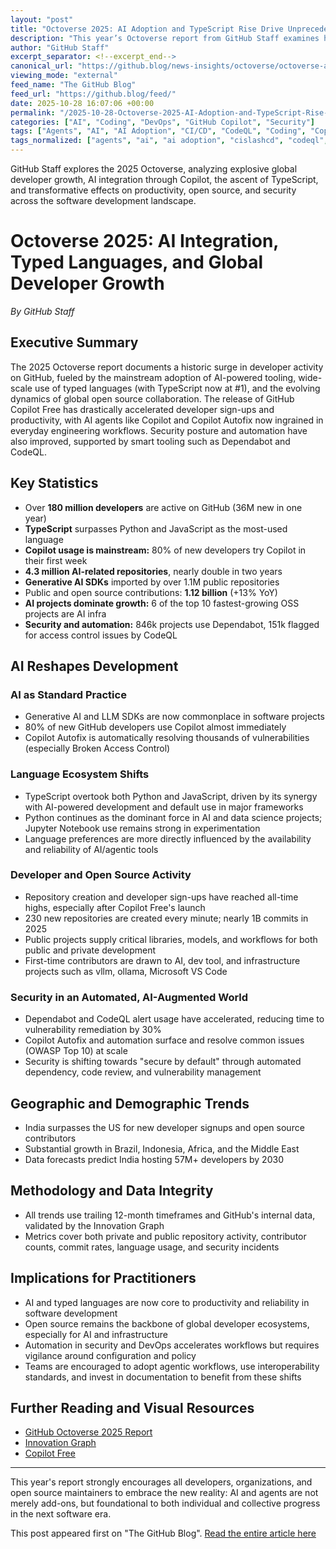 ```yaml
---
layout: "post"
title: "Octoverse 2025: AI Adoption and TypeScript Rise Drive Unprecedented Developer Growth on GitHub"
description: "This year’s Octoverse report from GitHub Staff examines how artificial intelligence (AI), generative agents, and the rapid uptake of typed languages like TypeScript are reshaping global software development. Covering statistics through 2025, the article provides data-driven insights into developer population booms, AI’s mainstream integration via tools like GitHub Copilot and Copilot Autofix, language adoption trends, open source activity, and the effects of automation and security improvements across the ecosystem."
author: "GitHub Staff"
excerpt_separator: <!--excerpt_end-->
canonical_url: "https://github.blog/news-insights/octoverse/octoverse-a-new-developer-joins-github-every-second-as-ai-leads-typescript-to-1/"
viewing_mode: "external"
feed_name: "The GitHub Blog"
feed_url: "https://github.blog/feed/"
date: 2025-10-28 16:07:06 +00:00
permalink: "/2025-10-28-Octoverse-2025-AI-Adoption-and-TypeScript-Rise-Drive-Unprecedented-Developer-Growth-on-GitHub.html"
categories: ["AI", "Coding", "DevOps", "GitHub Copilot", "Security"]
tags: ["Agents", "AI", "AI Adoption", "CI/CD", "CodeQL", "Coding", "Copilot Autofix", "Dependabot", "Developer Productivity", "DevOps", "DevOps Automation", "Generative AI", "GitHub Copilot", "Global Developer Growth", "Jupyter Notebook", "Language Trends", "LLM SDKs", "News", "News & Insights", "Octoverse", "Open Source", "Pull Requests", "Python", "Security", "Security Automation", "TypeScript"]
tags_normalized: ["agents", "ai", "ai adoption", "cislashcd", "codeql", "coding", "copilot autofix", "dependabot", "developer productivity", "devops", "devops automation", "generative ai", "github copilot", "global developer growth", "jupyter notebook", "language trends", "llm sdks", "news", "news and insights", "octoverse", "open source", "pull requests", "python", "security", "security automation", "typescript"]
---
```


GitHub Staff explores the 2025 Octoverse, analyzing explosive global developer growth, AI integration through Copilot, the ascent of TypeScript, and transformative effects on productivity, open source, and security across the software development landscape.<!--excerpt_end-->

# Octoverse 2025: AI Integration, Typed Languages, and Global Developer Growth

*By GitHub Staff*

## Executive Summary

The 2025 Octoverse report documents a historic surge in developer activity on GitHub, fueled by the mainstream adoption of AI-powered tooling, wide-scale use of typed languages (with TypeScript now at #1), and the evolving dynamics of global open source collaboration. The release of GitHub Copilot Free has drastically accelerated developer sign-ups and productivity, with AI agents like Copilot and Copilot Autofix now ingrained in everyday engineering workflows. Security posture and automation have also improved, supported by smart tooling such as Dependabot and CodeQL.

## Key Statistics

- Over **180 million developers** are active on GitHub (36M new in one year)
- **TypeScript** surpasses Python and JavaScript as the most-used language
- **Copilot usage is mainstream:** 80% of new developers try Copilot in their first week
- **4.3 million AI-related repositories**, nearly double in two years
- **Generative AI SDKs** imported by over 1.1M public repositories
- Public and open source contributions: **1.12 billion** (+13% YoY)
- **AI projects dominate growth:** 6 of the top 10 fastest-growing OSS projects are AI infra
- **Security and automation:** 846k projects use Dependabot, 151k flagged for access control issues by CodeQL

## AI Reshapes Development

### AI as Standard Practice

- Generative AI and LLM SDKs are now commonplace in software projects
- 80% of new GitHub developers use Copilot almost immediately
- Copilot Autofix is automatically resolving thousands of vulnerabilities (especially Broken Access Control)

### Language Ecosystem Shifts

- TypeScript overtook both Python and JavaScript, driven by its synergy with AI-powered development and default use in major frameworks
- Python continues as the dominant force in AI and data science projects; Jupyter Notebook use remains strong in experimentation
- Language preferences are more directly influenced by the availability and reliability of AI/agentic tools

### Developer and Open Source Activity

- Repository creation and developer sign-ups have reached all-time highs, especially after Copilot Free's launch
- 230 new repositories are created every minute; nearly 1B commits in 2025
- Public projects supply critical libraries, models, and workflows for both public and private development
- First-time contributors are drawn to AI, dev tool, and infrastructure projects such as vllm, ollama, Microsoft VS Code

### Security in an Automated, AI-Augmented World

- Dependabot and CodeQL alert usage have accelerated, reducing time to vulnerability remediation by 30%
- Copilot Autofix and automation surface and resolve common issues (OWASP Top 10) at scale
- Security is shifting towards "secure by default" through automated dependency, code review, and vulnerability management

## Geographic and Demographic Trends

- India surpasses the US for new developer signups and open source contributors
- Substantial growth in Brazil, Indonesia, Africa, and the Middle East
- Data forecasts predict India hosting 57M+ developers by 2030

## Methodology and Data Integrity

- All trends use trailing 12-month timeframes and GitHub's internal data, validated by the Innovation Graph
- Metrics cover both private and public repository activity, contributor counts, commit rates, language usage, and security incidents

## Implications for Practitioners

- AI and typed languages are now core to productivity and reliability in software development
- Open source remains the backbone of global developer ecosystems, especially for AI and infrastructure
- Automation in security and DevOps accelerates workflows but requires vigilance around configuration and policy
- Teams are encouraged to adopt agentic workflows, use interoperability standards, and invest in documentation to benefit from these shifts

## Further Reading and Visual Resources

- [GitHub Octoverse 2025 Report](https://github.blog/news-insights/octoverse/octoverse-a-new-developer-joins-github-every-second-as-ai-leads-typescript-to-1/)
- [Innovation Graph](https://innovationgraph.github.com/)
- [Copilot Free](https://github.com/features/copilot)

---

This year's report strongly encourages all developers, organizations, and open source maintainers to embrace the new reality: AI and agents are not merely add-ons, but foundational to both individual and collective progress in the next software era.

This post appeared first on "The GitHub Blog". [Read the entire article here](https://github.blog/news-insights/octoverse/octoverse-a-new-developer-joins-github-every-second-as-ai-leads-typescript-to-1/)
